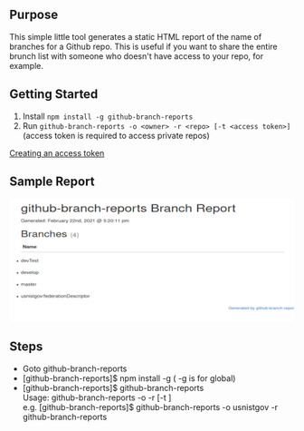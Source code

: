 ## Purpose

This simple little tool generates a static HTML report of the name of branches for a Github repo. This is useful if you want to share
the entire brunch list with someone who doesn't have access to your repo, for example.

## Getting Started

1. Install `npm install -g github-branch-reports`
2. Run `github-branch-reports -o <owner> -r <repo> [-t <access token>]` (access token is required to access private repos)

[Creating an access token](https://help.github.com/articles/creating-an-access-token-for-command-line-use/)

## Sample Report

![Sample Report](SampleBranchReport.png)

## Steps
  - Goto github-branch-reports <br/>
  - [github-branch-reports]$ npm install -g ( -g is for global) <br/>
  - [github-branch-reports]$ github-branch-reports  <br/>
      Usage: github-branch-reports -o <owner> -r <repo> [-t <token>] <br/>
      e.g. [github-branch-reports]$ github-branch-reports -o usnistgov -r github-branch-reports <br/>
